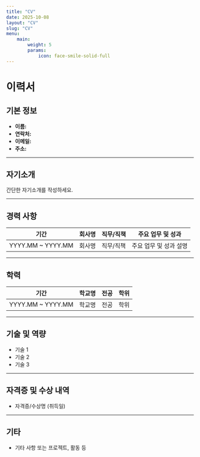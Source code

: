 ```yaml
---
title: "CV"
date: 2025-10-08
layout: "CV"
slug: "CV"
menu:
    main:
        weight: 5
        params: 
            icon: face-smile-solid-full
---
```


# 이력서

## 기본 정보
- **이름:** 
- **연락처:** 
- **이메일:** 
- **주소:** 

---

## 자기소개
간단한 자기소개를 작성하세요.

---

## 경력 사항
| 기간         | 회사명        | 직무/직책      | 주요 업무 및 성과           |
| ------------ | ------------- | -------------- | -------------------------- |
| YYYY.MM ~ YYYY.MM | 회사명 | 직무/직책 | 주요 업무 및 성과 설명 |

---

## 학력
| 기간         | 학교명        | 전공           | 학위           |
| ------------ | ------------- | -------------- | -------------- |
| YYYY.MM ~ YYYY.MM | 학교명 | 전공 | 학위 |

---

## 기술 및 역량
- 기술 1
- 기술 2
- 기술 3

---

## 자격증 및 수상 내역
- 자격증/수상명 (취득일)

---

## 기타
- 기타 사항 또는 프로젝트, 활동 등
```